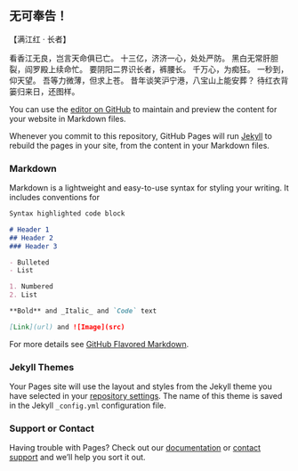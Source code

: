 ## 无可奉告！


【满江红 · 长者】

看香江无良，岂言天命俱已亡。
十三亿，济济一心，处处严防。
黑白无常肝胆裂，阎罗殿上续命忙。
要阴阳二界识长者，裤腰长。
千万心，为痴狂。
一秒到，仰天望。
吾等力微薄，但求上苍。
昔年谈笑沪宁港，八宝山上能安葬？
待红衣背篓归来日，还图样。








You can use the [editor on GitHub](https://github.com/aragakiyui521/gakki/edit/master/README.md) to maintain and preview the content for your website in Markdown files.

Whenever you commit to this repository, GitHub Pages will run [Jekyll](https://jekyllrb.com/) to rebuild the pages in your site, from the content in your Markdown files.

### Markdown

Markdown is a lightweight and easy-to-use syntax for styling your writing. It includes conventions for

```markdown
Syntax highlighted code block

# Header 1
## Header 2
### Header 3

- Bulleted
- List

1. Numbered
2. List

**Bold** and _Italic_ and `Code` text

[Link](url) and ![Image](src)
```

For more details see [GitHub Flavored Markdown](https://guides.github.com/features/mastering-markdown/).

### Jekyll Themes

Your Pages site will use the layout and styles from the Jekyll theme you have selected in your [repository settings](https://github.com/aragakiyui521/gakki/settings). The name of this theme is saved in the Jekyll `_config.yml` configuration file.

### Support or Contact

Having trouble with Pages? Check out our [documentation](https://help.github.com/categories/github-pages-basics/) or [contact support](https://github.com/contact) and we’ll help you sort it out.
